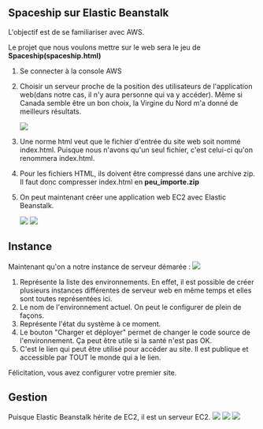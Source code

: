 ## Spaceship sur Elastic Beanstalk

L'objectif est de se familiariser avec AWS.

Le projet que nous voulons mettre sur le web sera le jeu de **Spaceship(spaceship.html)**

1. Se connecter à la console AWS
1. Choisir un serveur proche de la position des utilisateurs de l'application web(dans notre cas, il n'y aura personne qui va y accéder).
Même si Canada semble être un bon choix, la Virgine du Nord m'a donné de meilleurs résultats.

    ![](https://github.com/hydraslahir/aws/blob/main/Exercice_1%20Cr%C3%A9er%20une%20application%20web/images/creer0.png)
    
3. Une norme html veut que le fichier d'entrée du site web soit nommé index.html. Puisque nous n'avons qu'un seul fichier, c'est celui-ci qu'on renommera index.html.

3. Pour les fichiers HTML, ils doivent être compressé dans une archive zip.
    Il faut donc compresser index.html en **peu_importe.zip**
    
3. On peut maintenant créer une application web EC2 avec Elastic Beanstalk.

    <img src="https://github.com/hydraslahir/aws/blob/main/Exercice_1%20Cr%C3%A9er%20une%20application%20web/images/creer1.png">
    <img src="https://github.com/hydraslahir/aws/blob/main/Exercice_1%20Cr%C3%A9er%20une%20application%20web/images/creer3.png">

## Instance
Maintenant qu'on a notre instance de serveur démarée :
    <img src="https://github.com/hydraslahir/aws/blob/main/Exercice_1%20Cr%C3%A9er%20une%20application%20web/images/creer5.png">
1. Représente la liste des environnements. En effet, il est possible de créer plusieurs instances différentes de serveur web en même temps et elles sont toutes représentées ici.
2. Le nom de l'environnement actuel. On peut le configurer de plein de façons.
3. Représente l'état du système à ce moment.
4. Le bouton "Charger et déployer" permet de changer le code source de l'environnement. Ça peut être utile si la santé n'est pas OK.
5. C'est le lien qui peut être utilisé pour accéder au site. Il est publique et accessible par TOUT le monde qui a le lien.

Félicitation, vous avez configurer votre premier site.

## Gestion
Puisque Elastic Beanstalk hérite de EC2, il est un serveur EC2.
<img src="https://github.com/hydraslahir/aws/blob/main/Exercice_1%20Cr%C3%A9er%20une%20application%20web/images/further1.png">
<img src="https://github.com/hydraslahir/aws/blob/main/Exercice_1%20Cr%C3%A9er%20une%20application%20web/images/further3.png">
<img src="https://github.com/hydraslahir/aws/blob/main/Exercice_1%20Cr%C3%A9er%20une%20application%20web/images/further5.png">
